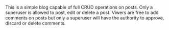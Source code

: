 This is a simple blog capable of full CRUD operations on posts. Only a superuser is allowed to post, edit or delete a post. Viwers are free to add comments on posts but only a superuser will have the authority to approve, discard or delete comments. 